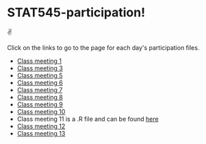 # STAT545-participation!


:v:

Click on the links to go to the page for each day's participation files. 

- [Class meeting 1](https://evelynjulia.github.io/STAT545-participation/week_1_and_2/navigating_github.html)
- [Class meeting 3](https://evelynjulia.github.io/STAT545-participation/week_1_and_2/cm_3_ewicksteed_rmd_exploration_slides.html)
- [Class meeting 5](https://evelynjulia.github.io/STAT545-participation/week3/cm005-exercise_eve.html)
- [Class meeting 6](https://evelynjulia.github.io/STAT545-participation/week3/cm006-exercise.nb.html)
- [Class meeting 7](https://evelynjulia.github.io/STAT545-participation/week4/cm7_eve.html)
- [Class meeting 8](https://evelynjulia.github.io/STAT545-participation/week4/cm8_eve.html)
- [Class meeting 9](https://evelynjulia.github.io/STAT545-participation/week5/cm09_eve.nb.html)
- [Class meeting 10](https://evelynjulia.github.io/STAT545-participation/week5/cm10_eve.html)
- Class meeting 11 is a .R file and can be found [here](https://github.com/evelynjulia/STAT545-participation/tree/master/week6)
- [Class meeting 12](https://evelynjulia.github.io/STAT545-participation/week6/cm12_eve.html)
- [Class meeting 13](https://evelynjulia.github.io/STAT545-participation/week7/cm13_eve.html)
